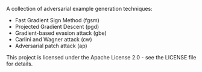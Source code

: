 A collection of adversarial example generation techniques:
- Fast Gradient Sign Method (fgsm)
- Projected Gradient Descent (pgd)
- Gradient-based evasion attack (gbe)
- Carlini and Wagner attack (cw)
- Adversarial patch attack (ap)

This project is licensed under the Apache License 2.0 - see the LICENSE file for details.
